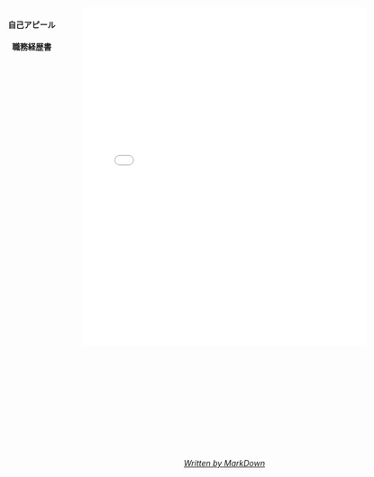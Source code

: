 
<div id="menu" class="no_print">
	<h4><a onclick="change_content('/static/appeal.html')">自己アピール</a></h4>
	<h4><a onclick="change_content('/static/history.html')">職務経歴書</a></h4>
</div>


<iframe id="main" src="/static/appeal.html" name="main" width="100%" height="600px" frameborder="no"></iframe>

<div style="text-align: center;margin-top: 200px">
	<i><a href="/">Written by MarkDown</a></i>
</div>

<script type="text/javascript">
     function change_content(loc) {
        document.getElementById('main').src = loc;
    }
    var h = window.innerHeight;

    document.getElementById("main").style.height = h + "px";
</script>

<style type="text/css">
    a{
        cursor: pointer;
    }
    #menu{
        text-align: center;
        position: absolute;
        left: 10%;
    }
    #main{
        text-align: center;
    }
    .container {
    	max-width: inherit;
    }
    @media print{
	    .no_print{
	        display: none;
	    }
	    .container {
    		max-width: 920px;
    	}
	}
</style>